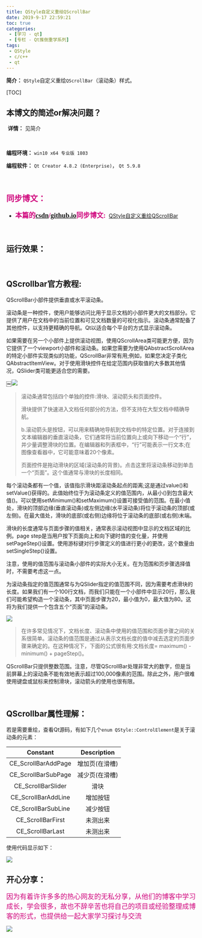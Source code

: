 ```yaml
---
title: QStyle自定义重绘QScrollBar
date: 2019-9-17 22:59:21
toc: true
categories: 
 - [学习 - qt]
 - [专栏 - Qt推倒重学系列]
tags: 
 - QStyle
 - c/c++
 - qt
---
```


**简介：**  `QStyle`自定义重绘`QScrollBar`（滚动条）样式。

<!-- more -->

[TOC]

## 本博文的简述or解决问题？

​		**详情：**  见简介

<br>

**编程环境：**  `win10 x64 专业版 1803`  

**编程软件：**  `Qt Creator 4.8.2 (Enterprise)`， `Qt 5.9.8`

<br>

## <font color=#D0087E  face="幼圆">同步博文：</font>

- <font color=#D0087E  size=4 face="幼圆">**本篇的[csdn](https://blog.csdn.net/qq_33154343)/[github.io](https://touwoyimuli.github.io/)同步博文:** </font> [QStyle自定义重绘QScrollBar](https://blog.csdn.net/qq_33154343/article/details/100943187) 

<br>

## 运行效果：



<br>

## QScrollbar官方教程:

QScrollBar小部件提供垂直或水平滚动条。

滚动条是一种控件，使用户能够访问比用于显示文档的小部件更大的文档部分。它提供了用户在文档中的当前位置和可见文档数量的可视化指示。滚动条通常配备了其他控件，以支持更精确的导航。Qt以适合每个平台的方式显示滚动条。

如果需要在另一个小部件上提供滚动视图，使用QScrollArea类可能更方便，因为它提供了一个viewport小部件和滚动条。如果您需要为使用QAbstractScrollArea的特定小部件实现类似的功能，QScrollBar非常有用;例如，如果您决定子类化QAbstractItemView。对于使用滑块控件在给定范围内获取值的大多数其他情况，QSlider类可能更适合您的需要。

￼<img src="https://raw.githubusercontent.com/touwoyimuli/FigureBed/master/img/20190910224730.png"/>

> 滚动条通常包括四个单独的控件:滑块、滚动箭头和页面控件。
>
> 滑块提供了快速进入文档任何部分的方法，但不支持在大型文档中精确导航。
>
> b.滚动箭头是按钮，可以用来精确地导航到文档中的特定位置。对于连接到文本编辑器的垂直滚动条，它们通常将当前位置向上或向下移动一个“行”，并少量调整滑块的位置。在编辑器和列表框中，“行”可能表示一行文本;在图像查看器中，它可能意味着20个像素。
>
> 页面控件是拖动滑块的区域(滚动条的背景)。点击这里将滚动条移动到单击一个“页面”。这个值通常与滑块的长度相同。



每个滚动条都有一个值，该值指示滑块距滚动条起点的距离;这是通过value()和setValue()获得的。此值始终位于为滚动条定义的值范围内，从最小()到包含最大值()。可以使用setMinimum()和setMaximum()设置可接受值的范围。在最小值处，滑块的顶部边缘(垂直滚动条)或左侧边缘(水平滚动条)将位于滚动条的顶部(或左侧)。在最大值处，滑块的底部(或右侧)边缘将位于滚动条的底部(或右侧)末端。

滑块的长度通常与页面步骤的值相关，通常表示滚动视图中显示的文档区域的比例。page step是当用户按下页面向上和向下键时值的变化量，并使用setPageStep()设置。使用游标键对行步骤定义的值进行更小的更改，这个数量由setSingleStep()设置。

注意，使用的值范围与滚动条小部件的实际大小无关。在为范围和页步骤选择值时，不需要考虑这一点。

为滚动条指定的值范围通常与为QSlider指定的值范围不同，因为需要考虑滑块的长度。如果我们有一个100行文档，而我们只能在一个小部件中显示20行，那么我们可能希望构造一个滚动条，其中页面步骤为20，最小值为0，最大值为80。这将为我们提供一个包含五个“页面”的滚动条。

<img src="https://raw.githubusercontent.com/touwoyimuli/FigureBed/master/img/20190910224805.png"/>

> 在许多常见情况下，文档长度、滚动条中使用的值范围和页面步骤之间的关系很简单。滚动条的值范围是通过从表示文档长度的值中减去选定的页面步骤来确定的。在这种情况下，下面的公式很有用:文档长度= maximum() - minimum() + pageStep()。

QScrollBar只提供整数范围。注意，尽管QScrollBar处理非常大的数字，但是当前屏幕上的滚动条不能有效地表示超过100,000像素的范围。除此之外，用户很难使用键盘或鼠标来控制滑块，滚动箭头的使用也很有限。

<br>

## QScrollbar属性理解：

若是需要重绘，查看Qt源码，有如下几个`enum QStyle::ControlElement`是关于滚动条的元素：

|      Constant       |  Description   |
| :-----------------: | :------------: |
| CE_ScrollBarAddPage | 增加页(在滑槽) |
| CE_ScrollBarSubPage | 减少页(在滑槽) |
| CE_ScrollBarSlider  |      滑块      |
| CE_ScrollBarAddLine |    增加按钮    |
| CE_ScrollBarSubLine |    减少按钮    |
|  CE_ScrollBarFirst  |    未测出来    |
|  CE_ScrollBarLast   |    未测出来    |

使用代码显示如下：

<img src="https://raw.githubusercontent.com/touwoyimuli/FigureBed/master/img/20190910224200.png"/>

<br>

## 开心分享：

<font color=#D0087E size=4 face="幼圆">因为有着许许多多的热心网友的无私分享，从他们的博客中学习成长，学会很多，故也不辞辛苦也将自己的项目或经验整理成博客的形式，也提供给一起大家学习探讨与交流 </font>

<img src="https://raw.githubusercontent.com/touwoyimuli/FigureBed/master/img/20190829225308.jpg"/>
